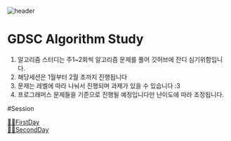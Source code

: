 ![header](https://capsule-render.vercel.app/api?text=GDSC_Algorithm&animation=fadeIn&fontColor=000080)

# GDSC Algorithm Study

1. 알고리즘 스터디는 주1~2회씩 알고리즘 문제를 풀어 깃허브에 잔디 심기위함입니다.
2. 해당세션은 1월부터 2월 초까지 진행됩니다
3. 문제는 레벨에 따라 나눠서 진행되며 과제가 있을 수 있습니다 :3
4. 프로그래머스 문제들을 기준으로 진행될 예정입니다만 난이도에 따라 조정됩니다. 



#Session

[☝🏻FirstDay](https://www.notion.so/1-ce82b1bd66214e438c4a8f62d29747b0)<br>
[✌🏻SecondDay](https://www.notion.so/1-ce82b1bd66214e438c4a8f62d29747b0)<br>
